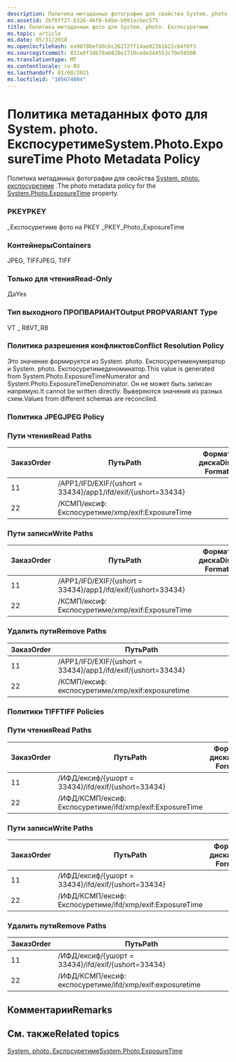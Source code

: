 ```yaml
---
description: Политика метаданных фотографии для свойства System. photo. Експосуретиме.
ms.assetid: 26f6ff27-b326-46f8-b4be-b091acbec575
title: Политика метаданных фото для System. photo. Експосуретиме
ms.topic: article
ms.date: 05/31/2018
ms.openlocfilehash: ea9078befd0cbc26272ff14ae023b1b22cb4f0f3
ms.sourcegitcommit: 831e8f3db78ab820e1710cede244553c70e50500
ms.translationtype: MT
ms.contentlocale: ru-RU
ms.lasthandoff: 01/08/2021
ms.locfileid: "105674004"
---
```

# <a name="systemphotoexposuretime-photo-metadata-policy"></a><span data-ttu-id="e89d4-103">Политика метаданных фото для System. photo. Експосуретиме</span><span class="sxs-lookup"><span data-stu-id="e89d4-103">System.Photo.ExposureTime Photo Metadata Policy</span></span>

<span data-ttu-id="e89d4-104">Политика метаданных фотографии для свойства [System. photo. експосуретиме](../properties/props-system-photo-exposuretime.md) .</span><span class="sxs-lookup"><span data-stu-id="e89d4-104">The photo metadata policy for the [System.Photo.ExposureTime](../properties/props-system-photo-exposuretime.md) property.</span></span>

### <a name="pkey"></a><span data-ttu-id="e89d4-105">PKEY</span><span class="sxs-lookup"><span data-stu-id="e89d4-105">PKEY</span></span>

<span data-ttu-id="e89d4-106">\_Експосуретиме фото на PKEY \_</span><span class="sxs-lookup"><span data-stu-id="e89d4-106">PKEY\_Photo\_ExposureTime</span></span>

### <a name="containers"></a><span data-ttu-id="e89d4-107">Контейнеры</span><span class="sxs-lookup"><span data-stu-id="e89d4-107">Containers</span></span>

<span data-ttu-id="e89d4-108">JPEG, TIFF</span><span class="sxs-lookup"><span data-stu-id="e89d4-108">JPEG, TIFF</span></span>

### <a name="read-only"></a><span data-ttu-id="e89d4-109">Только для чтения</span><span class="sxs-lookup"><span data-stu-id="e89d4-109">Read-Only</span></span>

<span data-ttu-id="e89d4-110">Да</span><span class="sxs-lookup"><span data-stu-id="e89d4-110">Yes</span></span>

### <a name="output-propvariant-type"></a><span data-ttu-id="e89d4-111">Тип выходного ПРОПВАРИАНТ</span><span class="sxs-lookup"><span data-stu-id="e89d4-111">Output PROPVARIANT Type</span></span>

<span data-ttu-id="e89d4-112">VT \_ R8</span><span class="sxs-lookup"><span data-stu-id="e89d4-112">VT\_R8</span></span>

### <a name="conflict-resolution-policy"></a><span data-ttu-id="e89d4-113">Политика разрешения конфликтов</span><span class="sxs-lookup"><span data-stu-id="e89d4-113">Conflict Resolution Policy</span></span>

<span data-ttu-id="e89d4-114">Это значение формируется из System. photo. Експосуретименумератор и System. photo. Експосуретимеденоминатор.</span><span class="sxs-lookup"><span data-stu-id="e89d4-114">This value is generated from System.Photo.ExposureTimeNumerator and System.Photo.ExposureTimeDenominator.</span></span> <span data-ttu-id="e89d4-115">Он не может быть записан напрямую.</span><span class="sxs-lookup"><span data-stu-id="e89d4-115">It cannot be written directly.</span></span> <span data-ttu-id="e89d4-116">Выверяются значения из разных схем.</span><span class="sxs-lookup"><span data-stu-id="e89d4-116">Values from different schemas are reconciled.</span></span>

### <a name="jpeg-policy"></a><span data-ttu-id="e89d4-117">Политика JPEG</span><span class="sxs-lookup"><span data-stu-id="e89d4-117">JPEG Policy</span></span>

### <a name="read-paths"></a><span data-ttu-id="e89d4-118">Пути чтения</span><span class="sxs-lookup"><span data-stu-id="e89d4-118">Read Paths</span></span>



| <span data-ttu-id="e89d4-119">Заказ</span><span class="sxs-lookup"><span data-stu-id="e89d4-119">Order</span></span> | <span data-ttu-id="e89d4-120">Путь</span><span class="sxs-lookup"><span data-stu-id="e89d4-120">Path</span></span>                          | <span data-ttu-id="e89d4-121">Формат диска</span><span class="sxs-lookup"><span data-stu-id="e89d4-121">Disk Format</span></span> |
|-------|-------------------------------|-------------|
| <span data-ttu-id="e89d4-122">1</span><span class="sxs-lookup"><span data-stu-id="e89d4-122">1</span></span>     | <span data-ttu-id="e89d4-123">/APP1/IFD/EXIF/{ushort = 33434}</span><span class="sxs-lookup"><span data-stu-id="e89d4-123">/app1/ifd/exif/{ushort=33434}</span></span> |             |
| <span data-ttu-id="e89d4-124">2</span><span class="sxs-lookup"><span data-stu-id="e89d4-124">2</span></span>     | <span data-ttu-id="e89d4-125">/КСМП/ексиф: Експосуретиме</span><span class="sxs-lookup"><span data-stu-id="e89d4-125">/xmp/exif:ExposureTime</span></span>        |             |



 

### <a name="write-paths"></a><span data-ttu-id="e89d4-126">Пути записи</span><span class="sxs-lookup"><span data-stu-id="e89d4-126">Write Paths</span></span>



| <span data-ttu-id="e89d4-127">Заказ</span><span class="sxs-lookup"><span data-stu-id="e89d4-127">Order</span></span> | <span data-ttu-id="e89d4-128">Путь</span><span class="sxs-lookup"><span data-stu-id="e89d4-128">Path</span></span>                          | <span data-ttu-id="e89d4-129">Формат диска</span><span class="sxs-lookup"><span data-stu-id="e89d4-129">Disk Format</span></span> |
|-------|-------------------------------|-------------|
| <span data-ttu-id="e89d4-130">1</span><span class="sxs-lookup"><span data-stu-id="e89d4-130">1</span></span>     | <span data-ttu-id="e89d4-131">/APP1/IFD/EXIF/{ushort = 33434}</span><span class="sxs-lookup"><span data-stu-id="e89d4-131">/app1/ifd/exif/{ushort=33434}</span></span> |             |
| <span data-ttu-id="e89d4-132">2</span><span class="sxs-lookup"><span data-stu-id="e89d4-132">2</span></span>     | <span data-ttu-id="e89d4-133">/КСМП/ексиф: Експосуретиме</span><span class="sxs-lookup"><span data-stu-id="e89d4-133">/xmp/exif:ExposureTime</span></span>        |             |



 

### <a name="remove-paths"></a><span data-ttu-id="e89d4-134">Удалить пути</span><span class="sxs-lookup"><span data-stu-id="e89d4-134">Remove Paths</span></span>



| <span data-ttu-id="e89d4-135">Заказ</span><span class="sxs-lookup"><span data-stu-id="e89d4-135">Order</span></span> | <span data-ttu-id="e89d4-136">Путь</span><span class="sxs-lookup"><span data-stu-id="e89d4-136">Path</span></span>                          |
|-------|-------------------------------|
| <span data-ttu-id="e89d4-137">1</span><span class="sxs-lookup"><span data-stu-id="e89d4-137">1</span></span>     | <span data-ttu-id="e89d4-138">/APP1/IFD/EXIF/{ushort = 33434}</span><span class="sxs-lookup"><span data-stu-id="e89d4-138">/app1/ifd/exif/{ushort=33434}</span></span> |
| <span data-ttu-id="e89d4-139">2</span><span class="sxs-lookup"><span data-stu-id="e89d4-139">2</span></span>     | <span data-ttu-id="e89d4-140">/КСМП/ексиф: експосуретиме</span><span class="sxs-lookup"><span data-stu-id="e89d4-140">/xmp/exif:exposuretime</span></span>        |



 

### <a name="tiff-policies"></a><span data-ttu-id="e89d4-141">Политики TIFF</span><span class="sxs-lookup"><span data-stu-id="e89d4-141">TIFF Policies</span></span>

### <a name="read-paths"></a><span data-ttu-id="e89d4-142">Пути чтения</span><span class="sxs-lookup"><span data-stu-id="e89d4-142">Read Paths</span></span>



| <span data-ttu-id="e89d4-143">Заказ</span><span class="sxs-lookup"><span data-stu-id="e89d4-143">Order</span></span> | <span data-ttu-id="e89d4-144">Путь</span><span class="sxs-lookup"><span data-stu-id="e89d4-144">Path</span></span>                       | <span data-ttu-id="e89d4-145">Формат диска</span><span class="sxs-lookup"><span data-stu-id="e89d4-145">Disk Format</span></span> |
|-------|----------------------------|-------------|
| <span data-ttu-id="e89d4-146">1</span><span class="sxs-lookup"><span data-stu-id="e89d4-146">1</span></span>     | <span data-ttu-id="e89d4-147">/ИФД/ексиф/{ушорт = 33434}</span><span class="sxs-lookup"><span data-stu-id="e89d4-147">/ifd/exif/{ushort=33434}</span></span>   |             |
| <span data-ttu-id="e89d4-148">2</span><span class="sxs-lookup"><span data-stu-id="e89d4-148">2</span></span>     | <span data-ttu-id="e89d4-149">/ИФД/КСМП/ексиф: Експосуретиме</span><span class="sxs-lookup"><span data-stu-id="e89d4-149">/ifd/xmp/exif:ExposureTime</span></span> |             |



 

### <a name="write-paths"></a><span data-ttu-id="e89d4-150">Пути записи</span><span class="sxs-lookup"><span data-stu-id="e89d4-150">Write Paths</span></span>



| <span data-ttu-id="e89d4-151">Заказ</span><span class="sxs-lookup"><span data-stu-id="e89d4-151">Order</span></span> | <span data-ttu-id="e89d4-152">Путь</span><span class="sxs-lookup"><span data-stu-id="e89d4-152">Path</span></span>                       | <span data-ttu-id="e89d4-153">Формат диска</span><span class="sxs-lookup"><span data-stu-id="e89d4-153">Disk Format</span></span> |
|-------|----------------------------|-------------|
| <span data-ttu-id="e89d4-154">1</span><span class="sxs-lookup"><span data-stu-id="e89d4-154">1</span></span>     | <span data-ttu-id="e89d4-155">/ИФД/ексиф/{ушорт = 33434}</span><span class="sxs-lookup"><span data-stu-id="e89d4-155">/ifd/exif/{ushort=33434}</span></span>   |             |
| <span data-ttu-id="e89d4-156">2</span><span class="sxs-lookup"><span data-stu-id="e89d4-156">2</span></span>     | <span data-ttu-id="e89d4-157">/ИФД/КСМП/ексиф: Експосуретиме</span><span class="sxs-lookup"><span data-stu-id="e89d4-157">/ifd/xmp/exif:ExposureTime</span></span> |             |



 

### <a name="remove-paths"></a><span data-ttu-id="e89d4-158">Удалить пути</span><span class="sxs-lookup"><span data-stu-id="e89d4-158">Remove Paths</span></span>



| <span data-ttu-id="e89d4-159">Заказ</span><span class="sxs-lookup"><span data-stu-id="e89d4-159">Order</span></span> | <span data-ttu-id="e89d4-160">Путь</span><span class="sxs-lookup"><span data-stu-id="e89d4-160">Path</span></span>                       |
|-------|----------------------------|
| <span data-ttu-id="e89d4-161">1</span><span class="sxs-lookup"><span data-stu-id="e89d4-161">1</span></span>     | <span data-ttu-id="e89d4-162">/ИФД/ексиф/{ушорт = 33434}</span><span class="sxs-lookup"><span data-stu-id="e89d4-162">/ifd/exif/{ushort=33434}</span></span>   |
| <span data-ttu-id="e89d4-163">2</span><span class="sxs-lookup"><span data-stu-id="e89d4-163">2</span></span>     | <span data-ttu-id="e89d4-164">/ИФД/КСМП/ексиф: експосуретиме</span><span class="sxs-lookup"><span data-stu-id="e89d4-164">/ifd/xmp/exif:exposuretime</span></span> |



 

## <a name="remarks"></a><span data-ttu-id="e89d4-165">Комментарии</span><span class="sxs-lookup"><span data-stu-id="e89d4-165">Remarks</span></span>

## <a name="related-topics"></a><span data-ttu-id="e89d4-166">См. также</span><span class="sxs-lookup"><span data-stu-id="e89d4-166">Related topics</span></span>

<dl> <dt>

[<span data-ttu-id="e89d4-167">System. photo. Експосуретиме</span><span class="sxs-lookup"><span data-stu-id="e89d4-167">System.Photo.ExposureTime</span></span>](../properties/props-system-photo-exposuretime.md)
</dt> </dl>

 

 
